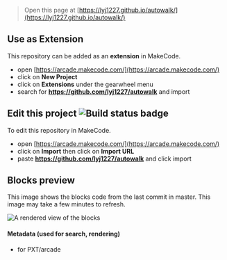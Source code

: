  


> Open this page at [https://lyj1227.github.io/autowalk/](https://lyj1227.github.io/autowalk/)

## Use as Extension

This repository can be added as an **extension** in MakeCode.

* open [https://arcade.makecode.com/](https://arcade.makecode.com/)
* click on **New Project**
* click on **Extensions** under the gearwheel menu
* search for **https://github.com/lyj1227/autowalk** and import

## Edit this project ![Build status badge](https://github.com/lyj1227/autowalk/workflows/MakeCode/badge.svg)

To edit this repository in MakeCode.

* open [https://arcade.makecode.com/](https://arcade.makecode.com/)
* click on **Import** then click on **Import URL**
* paste **https://github.com/lyj1227/autowalk** and click import

## Blocks preview

This image shows the blocks code from the last commit in master.
This image may take a few minutes to refresh.

![A rendered view of the blocks](https://github.com/lyj1227/autowalk/raw/master/.github/makecode/blocks.png)

#### Metadata (used for search, rendering)

* for PXT/arcade
<script src="https://makecode.com/gh-pages-embed.js"></script><script>makeCodeRender("{{ site.makecode.home_url }}", "{{ site.github.owner_name }}/{{ site.github.repository_name }}");</script>

